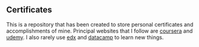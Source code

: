 ## Certificates

This is a repository that has been created to store personal certificates and accomplishments of mine. 
Principal websites that I follow are [coursera](https://www.coursera.org/) and [udemy](https://www.udemy.com/). 
I also rarely use [edx](https://www.edx.org/) and [datacamp](https://www.datacamp.com/) to learn new things.  

